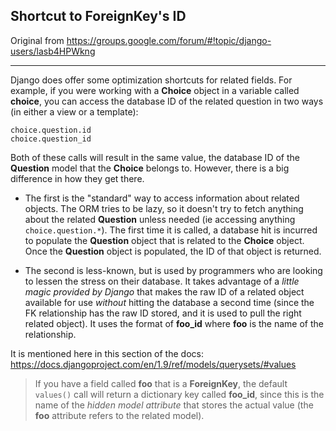 ## Shortcut to ForeignKey's ID

Original from https://groups.google.com/forum/#!topic/django-users/lasb4HPWkng
___
Django does offer some optimization shortcuts for related fields. For example, if you were working with a **Choice** object in a variable called **choice**, you can access the database ID of the related question in two ways (in either a view or a template):

```
choice.question.id
choice.question_id
```

Both of these calls will result in the same value, the database ID of the **Question** model that the **Choice** belongs to. However, there is a big difference in how they get there.

- The first is the "standard" way to access information about related objects. The ORM tries to be lazy, so it doesn't try to fetch anything about the related **Question** unless needed (ie accessing anything `choice.question.*`). The first time it is called, a database hit is incurred to populate the **Question** object that is related to the **Choice** object. Once the **Question** object is populated, the ID of that object is returned.

- The second is less-known, but is used by programmers who are looking to lessen the stress on their database. It takes advantage of a *little magic provided by Django* that makes the raw ID of a related object available for use *without* hitting the database a second time (since the FK relationship has the raw ID stored, and it is used to pull the right related object). It uses the format of **foo_id** where **foo** is the name of the relationship.

It is mentioned here in this section of the docs:
https://docs.djangoproject.com/en/1.9/ref/models/querysets/#values

> If you have a field called **foo** that is a **ForeignKey**, the default `values()` call will return a dictionary key called **foo_id**, since this is the name of the *hidden model attribute* that stores the actual value (the **foo** attribute refers to the related model).
